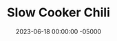 ---
layout: post
title:  "Slow Cooker Chili"
date:   2023-06-18 00:00:00 -05000
categories: 
- Recipes
- Ground Meat
permalink: /recipes/chili
image: /assets/Food/Ground Meat/Chili/chili-cover.jpg
ing: chili-ing
facts: chili-facts
section1: Vegetables & Spies
start2: Ground turkey, 93/7
section2: Meat
start3: Crushed tomatoes
section3: Cans & Cocoa
start4: 
section4: 
start5: 
section5: 
Prep: 45
Rest: 
Cook: 480
Source1: 
Source2: 
whisk: https://s.samsungfood.com/3s11e
tags: 
- beans
- kidney
- black
- pinto
- chickpea
- garbanzo
- tomato
- diced
- can
- turkey
- beef
- ground
- crock pot
- simmmer
- pasta
- elbow
- party
- bowl
- rice
- brown
- hearty
- vegetable
- vic
Description: Chili is such a classic cold weather hearty meal, and this version comes together pretty quickly and makes a lot of food. Mix in some elbow noodles or rice if you want to bulk it up even more. Nothing beats the smell of coming home and smelling fresh chili just waiting for you for dinner.  Chili pairs so well with cornbread, so check out my <a href="/recipes/cornbread">Savory Protein Cornbread</a> for a high protein and delicious side dish!
Instructions: 
- Chop up the vegetables, and add them to a large skillet with olive oil, garlic, and salt. Cook over medium heat (covered) until soft. Set vegetables aside in crock pot<br><br>

- Meanwhile, drain and rinse the cans of beans. Transfer all the beans, cocoa, and tomatoes to the crock pot<br><br>

- Add in the meat and cook until no longer pink over medium heat, and transfer to crockpot<br><br>

- Cover and cook for 8 hours on low or 6 hours on high
- <br><br><center><img src="/assets/Food/Ground Meat/Chili/chili-4.jpg" alt="" class="instruction-image"></center>
---
